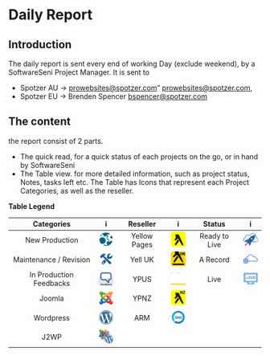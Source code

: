 # Daily Report

## Introduction
The daily report is sent every end of working Day (exclude weekend), by a SoftwareSeni Project Manager.
It is sent to
* Spotzer AU -> prowebsites@spotzer.com” <prowebsites@spotzer.com>,
* Spotzer EU -> Brenden Spencer <bspencer@spotzer.com>

## The content
the report consist of 2 parts. 
* The quick read, for a quick status of each projects on the go, or in hand by SoftwareSeni
* The Table view. for more detailed information, such as project status, Notes, tasks left etc.
The Table has Icons that represent each Project Categories, as well as the reseller.

**Table Legend**

|  **Categories** | **i** | **Reseller** | **i** | **Status** | **i** |
|  :------: | :------: | :------: | :------: | :------: | :------: |
|  New Production | <img src="/images/New-Prod-icon_32px.png"> | Yellow Pages | <img src="/images/Yellow-icon_32px.png"> | Ready to Live | <img src="/images/Ready-to-Live-icon_32px.png"> |
|  Maintenance / Revision | <img src="/images/maintenance-icon_32px.png"> | Yell UK | <img src="/images/Yell-UK_32px.png"> | A Record | <img src="/images/A-Record-icon_32px.png"> |
|  In Production Feedbacks | <img src="/images/Feedback-icon_32px.png"> | YPUS | <img src="/images/YP-icon_32px.png"> | Live | <img src="/images/Live-icon2_32px.png"> |
|  Joomla | <img src="/images/Joomla-icon_32px.png"> | YPNZ | <img src="/images/Yellow-NZ_32px.png"> |  |  |
|  Wordpress | <img src="/images/Wordpress-icon_32px.png"> | ARM | <img src="/images/DMS-icon_32px.png"> |  |  |
|  J2WP | <img src="/images/J2WP-icon_32px.png"> |  |  |  |  |
